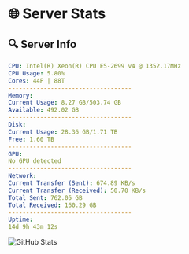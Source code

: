 # 🌐 Server Stats
## 🔍 Server Info
```yaml
CPU: Intel(R) Xeon(R) CPU E5-2699 v4 @ 1352.17MHz
CPU Usage: 5.80%
Cores: 44P | 88T
-----------------------------------
Memory:
Current Usage: 8.27 GB/503.74 GB
Available: 492.02 GB
-----------------------------------
Disk:
Current Usage: 28.36 GB/1.71 TB
Free: 1.60 TB
-----------------------------------
GPU:
No GPU detected
-----------------------------------
Network:
Current Transfer (Sent): 674.89 KB/s
Current Transfer (Received): 50.70 KB/s
Total Sent: 762.05 GB
Total Received: 160.29 GB
-----------------------------------
Uptime:
14d 9h 43m 12s
```
![GitHub Stats](https://img.shields.io/badge/Updated-2025-05-04_02:52:00-blue)